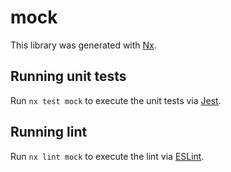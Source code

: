 # mock

This library was generated with [Nx](https://nx.dev).

## Running unit tests

Run `nx test mock` to execute the unit tests via [Jest](https://jestjs.io).

## Running lint

Run `nx lint mock` to execute the lint via [ESLint](https://eslint.org/).
